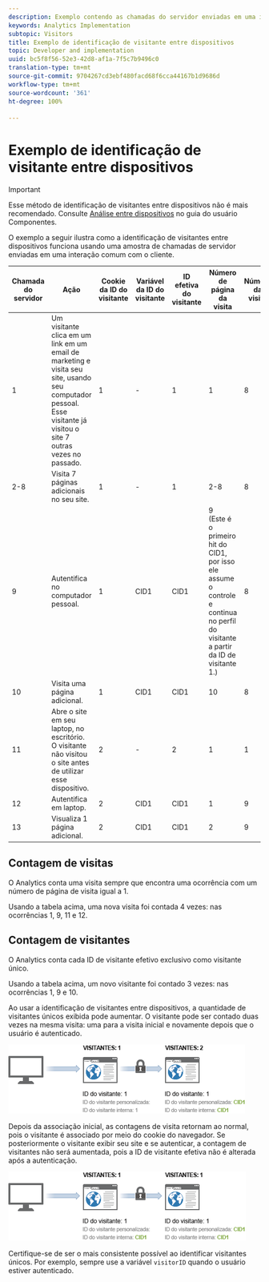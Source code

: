 ```yaml
---
description: Exemplo contendo as chamadas do servidor enviadas em uma interação com cliente comum.
keywords: Analytics Implementation
subtopic: Visitors
title: Exemplo de identificação de visitante entre dispositivos
topic: Developer and implementation
uuid: bc5f8f56-52e3-42d8-af1a-7f5c7b9496c0
translation-type: tm+mt
source-git-commit: 9704267cd3ebf480facd68f6cca44167b1d9686d
workflow-type: tm+mt
source-wordcount: '361'
ht-degree: 100%

---
```



# Exemplo de identificação de visitante entre dispositivos

>[!IMPORTANT]
>
>Esse método de identificação de visitantes entre dispositivos não é mais recomendado. Consulte [Análise entre dispositivos](/help/components/cda/overview.md) no guia do usuário Componentes.

O exemplo a seguir ilustra como a identificação de visitantes entre dispositivos funciona usando uma amostra de chamadas de servidor enviadas em uma interação comum com o cliente.

| Chamada do servidor | Ação | Cookie da ID do visitante | Variável da ID do visitante | ID efetiva do visitante | Número de página da visita | Número da visita |
|--- |--- |--- |--- |--- |--- |--- |
| 1 | Um visitante clica em um link em um email de marketing e visita seu site, usando seu computador pessoal. Esse visitante já visitou o site 7 outras vezes no passado. | 1 | - | 1 | 1 | 8 |
| 2-8 | Visita 7 páginas adicionais no seu site. | 1 | - | 1 | 2-8 | 8 |
| 9 | Autentifica no computador pessoal. | 1 | CID1 | CID1 | 9 <br>(Este é o primeiro hit do CID1, por isso ele assume o controle e continua no perfil do visitante a partir da ID de visitante 1.) | 8 |
| 10 | Visita uma página adicional. | 1 | CID1 | CID1 | 10 | 8 |
| 11 | Abre o site em seu laptop, no escritório. O visitante não visitou o site antes de utilizar esse dispositivo. | 2 | - | 2 | 1 | 1 |
| 12 | Autentifica em laptop. | 2 | CID1 | CID1 | 1 | 9 |
| 13 | Visualiza 1 página adicional. | 2 | CID1 | CID1 | 2 | 9 |

## Contagem de visitas

O Analytics conta uma visita sempre que encontra uma ocorrência com um número de página de visita igual a 1.

Usando a tabela acima, uma nova visita foi contada 4 vezes: nas ocorrências 1, 9, 11 e 12.

## Contagem de visitantes

O Analytics conta cada ID de visitante efetivo exclusivo como visitante único.

Usando a tabela acima, um novo visitante foi contado 3 vezes: nas ocorrências 1, 9 e 10.

Ao usar a identificação de visitantes entre dispositivos, a quantidade de visitantes únicos exibida pode aumentar. O visitante pode ser contado duas vezes na mesma visita: uma para a visita inicial e novamente depois que o usuário é autenticado.

![](assets/visitors.png)

Depois da associação inicial, as contagens de visita retornam ao normal, pois o visitante é associado por meio do cookie do navegador. Se posteriormente o visitante exibir seu site e se autenticar, a contagem de visitantes não será aumentada, pois a ID de visitante efetiva não é alterada após a autenticação.

![](assets/visitors_2.png)

Certifique-se de ser o mais consistente possível ao identificar visitantes únicos. Por exemplo, sempre use a variável `visitorID` quando o usuário estiver autenticado.
